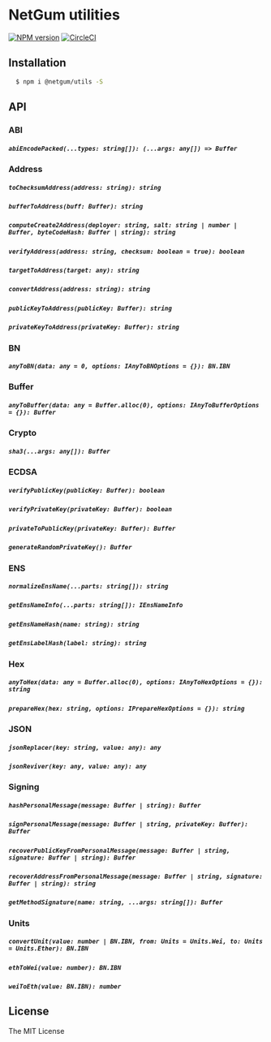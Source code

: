 # NetGum utilities

[![NPM version][npm-image]][npm-url]
[![CircleCI](https://circleci.com/gh/netgum/utils.svg?style=svg)](https://circleci.com/gh/netgum/utils)
 
## Installation

```bash
  $ npm i @netgum/utils -S
```

## API

### ABI

##### `abiEncodePacked(...types: string[]): (...args: any[]) => Buffer`

### Address

##### `toChecksumAddress(address: string): string`
##### `bufferToAddress(buff: Buffer): string`
##### `computeCreate2Address(deployer: string, salt: string | number | Buffer, byteCodeHash: Buffer | string): string`
##### `verifyAddress(address: string, checksum: boolean = true): boolean`
##### `targetToAddress(target: any): string`
##### `convertAddress(address: string): string`
##### `publicKeyToAddress(publicKey: Buffer): string`
##### `privateKeyToAddress(privateKey: Buffer): string`

### BN

##### `anyToBN(data: any = 0, options: IAnyToBNOptions = {}): BN.IBN`

### Buffer

##### `anyToBuffer(data: any = Buffer.alloc(0), options: IAnyToBufferOptions = {}): Buffer`

### Crypto

##### `sha3(...args: any[]): Buffer`

### ECDSA

##### `verifyPublicKey(publicKey: Buffer): boolean`
##### `verifyPrivateKey(privateKey: Buffer): boolean`
##### `privateToPublicKey(privateKey: Buffer): Buffer`
##### `generateRandomPrivateKey(): Buffer`

### ENS

##### `normalizeEnsName(...parts: string[]): string`
##### `getEnsNameInfo(...parts: string[]): IEnsNameInfo`
##### `getEnsNameHash(name: string): string`
##### `getEnsLabelHash(label: string): string`

### Hex

##### `anyToHex(data: any = Buffer.alloc(0), options: IAnyToHexOptions = {}): string`
##### `prepareHex(hex: string, options: IPrepareHexOptions = {}): string`

### JSON

##### `jsonReplacer(key: string, value: any): any`
##### `jsonReviver(key: any, value: any): any`

### Signing

##### `hashPersonalMessage(message: Buffer | string): Buffer`
##### `signPersonalMessage(message: Buffer | string, privateKey: Buffer): Buffer`
##### `recoverPublicKeyFromPersonalMessage(message: Buffer | string, signature: Buffer | string): Buffer`
##### `recoverAddressFromPersonalMessage(message: Buffer | string, signature: Buffer | string): string`
##### `getMethodSignature(name: string, ...args: string[]): Buffer`

### Units

##### `convertUnit(value: number | BN.IBN, from: Units = Units.Wei, to: Units = Units.Ether): BN.IBN`
##### `ethToWei(value: number): BN.IBN`
##### `weiToEth(value: BN.IBN): number`

## License

The MIT License

[npm-image]: https://badge.fury.io/js/%40netgum%2Futils.svg
[npm-url]: https://npmjs.org/package/@netgum/utils

